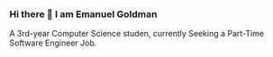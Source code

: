 ### Hi there 👋 I am Emanuel Goldman
A 3rd-year Computer Science studen, currently Seeking a Part-Time Software Engineer Job.

